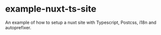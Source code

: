 # example-nuxt-ts-site
An example of how to setup a nuxt site with Typescript, Postcss, i18n and autoprefixer.
